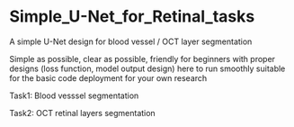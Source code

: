 # Simple_U-Net_for_Retinal_tasks
A simple U-Net design for blood vessel / OCT layer segmentation

Simple as possible, clear as possible, friendly for beginners
with proper designs (loss function, model output design) here to run smoothly
suitable for the basic code deployment for your own research


Task1: Blood vesssel segmentation

Task2: OCT retinal layers segmentation
